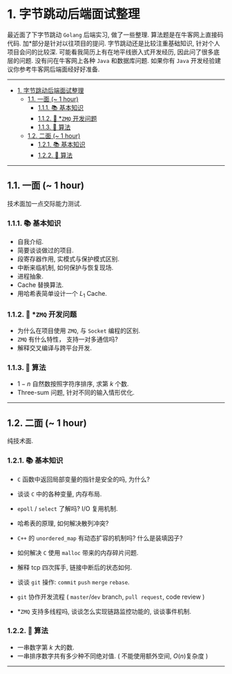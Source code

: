 # 1. 字节跳动后端面试整理

最近面了下字节跳动 `Golang` 后端实习, 做了一些整理. 算法题是在牛客网上直接码代码. 加*部分是针对以往项目的提问. 字节跳动还是比较注重基础知识, 针对个人项目会问的比较深. 可能看我简历上有在地平线嵌入式开发经历, 因此问了很多底层的问题. 没有问在牛客网上各种 `Java` 和数据库问题. 如果你有 `Java` 开发经验建议你参考牛客网后端面经好好准备.

---
<!-- TOC -->

- [1. 字节跳动后端面试整理](#1-字节跳动后端面试整理)
  - [1.1. 一面 (~ 1 hour)](#11-一面--1-hour)
    - [1.1.1. 📚 基本知识](#111--基本知识)
    - [1.1.2. 👷 *`ZMQ` 开发问题](#112--zmq-开发问题)
    - [1.1.3. 📑 算法](#113--算法)
  - [1.2. 二面 (~ 1 hour)](#12-二面--1-hour)
    - [1.2.1. 📚 基本知识](#121--基本知识)
    - [1.2.2. 📑 算法](#122--算法)

<!-- /TOC -->

---

## 1.1. 一面 (~ 1 hour)

技术面加一点交际能力测试.

### 1.1.1. 📚 基本知识

- 自我介绍.
- 简要谈谈做过的项目.
- 段寄存器作用, 实模式与保护模式区别.
- 中断来临机制, 如何保护与恢复现场.
- 进程抽象.
- Cache 替换算法.
- 用哈希表简单设计一个 $L_1$ Cache.

### 1.1.2. 👷 *`ZMQ` 开发问题

- 为什么在项目使用 `ZMQ`, 与 `Socket` 编程的区别.
- `ZMQ` 有什么特性， 支持一对多通信吗?
- 解释交叉编译与跨平台开发.

### 1.1.3. 📑 算法

- $1-n$ 自然数按照字符序排序, 求第 $k$ 个数.
- Three-sum 问题, 针对不同的输入情形优化.

---

## 1.2. 二面 (~ 1 hour)

纯技术面.

### 1.2.1. 📚 基本知识

- `C` 函数中返回局部变量的指针是安全的吗, 为什么?
- 谈谈 `C` 中的各种变量, 内存布局.
- `epoll` / `select` 了解吗? I/O 复用机制.
- 哈希表的原理, 如何解决散列冲突?
- `C++` 的 `unordered_map` 有动态扩容的机制吗? 什么是装填因子?
- 如何解决 `C` 使用 `malloc` 带来的内存碎片问题.
- 解释 tcp 四次挥手, 链接中断后的状态如何.
- 谈谈 `git` 操作: `commit` `push` `merge` `rebase`.
- `git` 协作开发流程 ( `master`/`dev` branch, `pull request`, code review )

- *`ZMQ` 支持多线程吗, 谈谈怎么实现链路监控功能的, 谈谈事件机制.

### 1.2.2. 📑 算法

- 一串数字第 $k$ 大的数.
- 一串排序数字共有多少种不同绝对值.  ( 不能使用额外空间, $O(n)$复杂度 )

---

